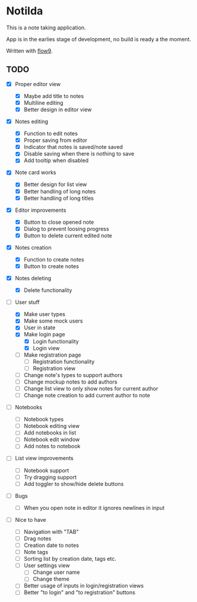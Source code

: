 # Notilda

This is a note taking application.

App is in the earlies stage of development, no build is ready a the moment.

Written with [flow9](https://github.com/area9innovation/flow9).

## TODO

- [x] Proper editor view

  - [x] Maybe add title to notes
  - [x] Multiline editing
  - [x] Better design in editor view

- [x] Notes editing

  - [x] Function to edit notes
  - [x] Proper saving from editor
  - [x] Indicator that notes is saved/note saved
  - [x] Disable saving when there is nothing to save
  - [x] Add tooltip when disabled

- [x] Note card works

  - [x] Better design for list view
  - [x] Better handling of long notes
  - [x] Better handling of long titles

- [x] Editor improvements

  - [x] Button to close opened note
  - [x] Dialog to prevent loosing progress
  - [x] Button to delete current edited note

- [x] Notes creation

  - [x] Function to create notes
  - [x] Button to create notes

- [x] Notes deleting

  - [x] Delete functionality

- [ ] User stuff

  - [x] Make user types
  - [x] Make some mock users
  - [x] User in state
  - [x] Make login page
    - [x] Login functionality
    - [x] Login view
  - [ ] Make registration page
    - [ ] Registration functionality
    - [ ] Registration view
  - [ ] Change note's types to support authors
  - [ ] Change mockup notes to add authors
  - [ ] Change list view to only show notes for current author
  - [ ] Change note creation to add current author to note

- [ ] Notebooks

  - [ ] Notebook types
  - [ ] Notebook editing view
  - [ ] Add notebooks in list
  - [ ] Notebook edit window
  - [ ] Add notes to notebook

- [ ] List view improvements

  - [ ] Notebook support
  - [ ] Try dragging support
  - [ ] Add toggler to show/hide delete buttons

- [ ] Bugs

  - [ ] When you open note in editor it ignores newlines in input

- [ ] Nice to have

  - [ ] Navigation with "TAB"
  - [ ] Drag notes
  - [ ] Creation date to notes
  - [ ] Note tags
  - [ ] Sorting list by creation date, tags etc.
  - [ ] User settings view
    - [ ] Change user name
    - [ ] Change theme
  - [ ] Better usage of inputs in login/registration views
  - [ ] Better "to login" and "to registration" buttons
